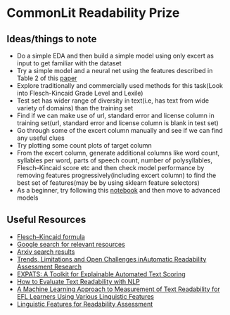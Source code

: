 # CommonLit Readability Prize

## Ideas/things to note

* Do a simple EDA and then build a simple model using only excert as input to get familiar with the dataset
* Try a simple model and a neural net using the features described in Table 2 of this [paper](https://www.aclweb.org/anthology/W12-2207.pdf)
* Explore traditionally and commercially used methods for this task(Look into Flesch-Kincaid Grade Level and Lexile)
* Test set has wider range of diversity in text(i.e, has text from wide variety of domains) than the training set
* Find if we can make use of url, standard error and license column in training set(url, standard error and license column is blank in test set)
* Go through some of the excert column manually and see if we can find any useful clues
* Try plotting some count plots of target column
* From the excert column, generate additional columns like word count, syllables per word, parts of speech count, number of polysyllables, Flesch–Kincaid score etc and then check model performance by removing features progressively(including excert column) to find the best set of features(may be by using sklearn feature selectors)
* As a beginner, try following this [notebook](https://www.kaggle.com/abhishek/approaching-almost-any-nlp-problem-on-kaggle) and then move to advanced models

## Useful Resources
* [Flesch–Kincaid formula](https://en.wikipedia.org/wiki/Flesch%E2%80%93Kincaid_readability_tests)
* [Google search for relevant resources](https://bit.ly/3g9xSYp)
* [Arxiv search results](https://arxiv.org/search/?query=text+readablity&searchtype=all&source=header)
* [Trends, Limitations and Open Challenges inAutomatic Readability Assessment Research](https://arxiv.org/pdf/2105.00973.pdf)
* [EXPATS: A Toolkit for Explainable Automated Text Scoring](https://arxiv.org/pdf/2104.03364.pdf)
* [How to Evaluate Text Readability with NLP](https://medium.com/glose-team/how-to-evaluate-text-readability-with-nlp-9c04bd3f46a2)
* [A Machine Learning Approach to Measurement of Text Readability for EFL Learners Using Various Linguistic Features](https://files.eric.ed.gov/fulltext/ED529383.pdf)
* [Linguistic Features for Readability Assessment](https://www.aclweb.org/anthology/2020.bea-1.1.pdf)
